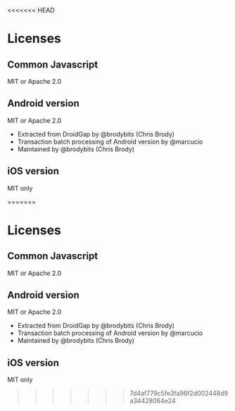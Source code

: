 <<<<<<< HEAD
# Licenses

## Common Javascript

MIT or Apache 2.0

## Android version

MIT or Apache 2.0

- Extracted from DroidGap by @brodybits (Chris Brody)
- Transaction batch processing of Android version by @marcucio
- Maintained by @brodybits (Chris Brody)

## iOS version

MIT only

=======
# Licenses

## Common Javascript

MIT or Apache 2.0

## Android version

MIT or Apache 2.0

- Extracted from DroidGap by @brodybits (Chris Brody)
- Transaction batch processing of Android version by @marcucio
- Maintained by @brodybits (Chris Brody)

## iOS version

MIT only

>>>>>>> 7d4af779c5fe3fa96f2d002448d9a34428064e24
